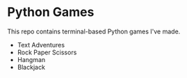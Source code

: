 # Python Games
This repo contains terminal-based Python games I've made.

- Text Adventures
- Rock Paper Scissors
- Hangman
- Blackjack
